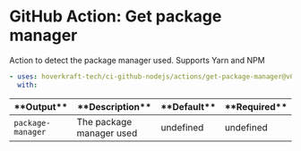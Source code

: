 <!-- start title -->

# GitHub Action: Get package manager

<!-- end title -->
<!-- start description -->

Action to detect the package manager used. Supports Yarn and NPM

<!-- end description -->
<!-- start contents -->
<!-- end contents -->
<!-- start usage -->

```yaml
- uses: hoverkraft-tech/ci-github-nodejs/actions/get-package-manager@v0.1.0
  with:
```

<!-- end usage -->
<!-- start inputs -->
<!-- end inputs -->
<!-- start outputs -->

| \***\*Output\*\***           | \***\*Description\*\***  | \***\*Default\*\*** | \***\*Required\*\*** |
| ---------------------------- | ------------------------ | ------------------- | -------------------- |
| <code>package-manager</code> | The package manager used | undefined           | undefined            |

<!-- end outputs -->
<!-- start [.github/ghadocs/examples/] -->
<!-- end [.github/ghadocs/examples/] -->
